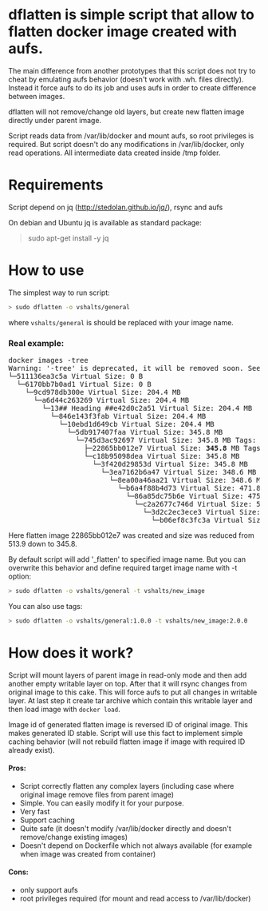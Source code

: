 dflatten is simple script that allow to flatten docker image created with aufs.
===============

The main difference from another prototypes that this script does not try to cheat by emulating aufs behavior (doesn't work with .wh. files directly).
Instead it force aufs to do its job and uses aufs in order to create difference between images.

dflatten will not remove/change old layers, but create new flatten image directly under parent image.

Script reads data from /var/lib/docker and mount aufs, so root privileges is required.
But script doesn't do any modifications in /var/lib/docker, only read operations.
All intermediate data created inside /tmp folder.

Requirements
===============
Script depend on jq (http://stedolan.github.io/jq/), rsync and aufs

On debian and Ubuntu jq is available as standard package:
> sudo apt-get install -y jq

How to use
===============
The simplest way to run script:
```bash
> sudo dflatten -o vshalts/general
```
where `vshalts/general` is should be replaced with your image name.

### Real example:

<pre>
docker images -tree
Warning: '-tree' is deprecated, it will be removed soon. See usage.
└─511136ea3c5a Virtual Size: 0 B
  └─6170bb7b0ad1 Virtual Size: 0 B
    └─9cd978db300e Virtual Size: 204.4 MB
      └─a6d44c263269 Virtual Size: 204.4 MB
        └─13## Heading ##e42d0c2a51 Virtual Size: 204.4 MB
          └─846e143f3fab Virtual Size: 204.4 MB
            └─10ebd1d649cb Virtual Size: 204.4 MB
              └─5db917407faa Virtual Size: 345.8 MB
                └─745d3ac92697 Virtual Size: 345.8 MB Tags: phusion/baseimage:0.9.9
                  ├─22865bb012e7 Virtual Size: <b>345.8</b> MB Tags: <b>vshalts/general_flatten:latest</b>
                  └─c18b95098dea Virtual Size: 345.8 MB
                    └─3f420d29853d Virtual Size: 345.8 MB
                      └─3ea7162b6a47 Virtual Size: 348.6 MB
                        └─8ea00a46aa21 Virtual Size: 348.6 MB
                          └─b6a4f88b4d73 Virtual Size: 471.8 MB
                            └─86a85dc75b6e Virtual Size: 475.5 MB
                              └─c2a2677c746d Virtual Size: 513.9 MB
                                └─3d2c2ec3ece3 Virtual Size: 513.9 MB
                                  └─b06ef8c3fc3a Virtual Size: <b>513.9</b> MB Tags: <b>vshalts/general:latest</b>
</pre>
Here flatten image 22865bb012e7 was created and size was reduced from 513.9 down to 345.8.


By default script will add '_flatten' to specified image name. But you can overwrite this behavior and define required target image name with -t option:

```bash
> sudo dflatten -o vshalts/general -t vshalts/new_image
```

You can also use tags:
```bash
> sudo dflatten -o vshalts/general:1.0.0 -t vshalts/new_image:2.0.0
```

How does it work?
===============

Script will mount layers of parent image in read-only mode and then add another empty writable layer on top.
After that it will rsync changes from original image to this cake. This will force aufs to put all changes in writable layer.
At last step it create tar archive which contain this writable layer and then load image with `docker load`.

Image id of generated flatten image is reversed ID of original image. This makes generated ID stable.
Script will use this fact to implement simple caching behavior (will not rebuild flatten image if image with required ID already exist).


#### Pros:
- Script correctly flatten any complex layers (including case where original image remove files from parent image)
- Simple. You can easily modify it for your purpose.
- Very fast
- Support caching
- Quite safe (it doesn't modify /var/lib/docker directly and doesn't remove/change existing images)
- Doesn't depend on Dockerfile which not always available (for example when image was created from container)

#### Cons:
- only support aufs
- root privileges required (for mount and read access to /var/lib/docker)